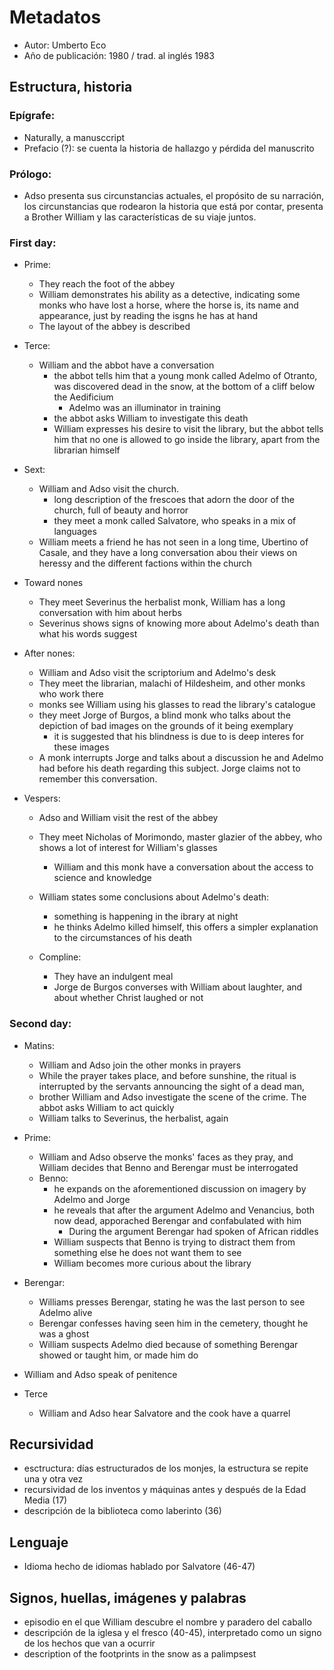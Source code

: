 # Metadatos
- Autor: Umberto Eco
- Año de publicación: 1980 / trad. al inglés 1983

## Estructura, historia
### Epígrafe: 
- Naturally, a manusccript
- Prefacio (?): se cuenta la historia de hallazgo y pérdida del manuscrito
### Prólogo:
- Adso presenta sus circunstancias actuales, el propósito de su narración, los circunstancias que rodearon la historia que está por contar, presenta a Brother William y las características de su viaje juntos.

### First day:
- Prime: 
	- They reach the foot of the abbey
	- William demonstrates his ability as a detective, indicating some monks who have lost a horse, where the horse is, its name and appearance, just by reading the isgns he has at hand
	- The layout of the abbey is described

- Terce:
	- William and the abbot have a conversation
		- the abbot tells him that a young monk called Adelmo of Otranto, was discovered dead in the snow, at the bottom of a cliff below the Aedificium
			- Adelmo was an illuminator in training
		- the abbot asks William to investigate this death
		- William expresses his desire to visit the library, but the abbot tells him that no one is allowed to go inside the library, apart from the librarian himself
- Sext:
	- William and Adso visit the church. 
		- long description of the frescoes that adorn the door of the church, full of beauty and horror
		- they meet a monk called Salvatore, who speaks in a mix of languages
	- William meets a friend he has not seen in a long time, Ubertino of Casale, and they have a long conversation abou their views on heressy and the different factions within the church

-  Toward nones
	-  They meet Severinus the herbalist monk, William has a long conversation with him about herbs
	-  Severinus shows signs of knowing more about Adelmo's death than what his words suggest

- After nones:
	- William and Adso visit the scriptorium and Adelmo's desk
	- They meet the librarian, malachi of Hildesheim, and other monks who work there
	- monks see William using his glasses to read the library's catalogue
	- they meet Jorge of Burgos, a blind monk who talks about the depiction of bad images on the grounds of it being exemplary
		- it is suggested that his blindness is due to is deep interes for these images
	- A monk interrupts Jorge and talks about a discussion he and Adelmo had before his death regarding this subject. Jorge claims not to remember this conversation.
	
- Vespers:
	- Adso and William visit the rest of the abbey
	- They meet Nicholas of Morimondo, master glazier of the abbey, who shows a lot of interest for William's glasses
		- William and this monk have a conversation about the access to science and knowledge
	- William states some conclusions about Adelmo's death:
		- something is happening in the ibrary at night
		- he thinks Adelmo killed himself, this offers a simpler explanation to the circumstances of his death 

	- Compline: 
		- They have an indulgent meal 
		- Jorge de Burgos converses with William about laughter, and about whether Christ laughed or not

### Second day:
- Matins:
	- William and Adso join the other monks in prayers
	- While the prayer takes place, and before sunshine, the ritual is interrupted by the servants announcing the sight of a dead man, 
	- brother William and Adso investigate the scene of the crime. The abbot asks William to act quickly
	- William talks to Severinus, the herbalist, again

- Prime:
	-  William and Adso observe the monks' faces as they pray, and William decides that Benno and Berengar must be interrogated
	-  Benno:
		-  he expands on the aforementioned discussion on imagery by Adelmo and Jorge
		-  he reveals that after the argument Adelmo and Venancius, both now dead, apporached Berengar and confabulated with him 
			-  During the argument Berengar had spoken of African riddles
		- William suspects that Benno is trying to distract them from something else he does not want them to see
		- William becomes more curious about the library
- Berengar:
	- Williams presses Berengar, stating he was the last person to see Adelmo alive
	- Berengar confesses having seen him in the cemetery, thought he was a ghost
	- William suspects Adelmo died because of something Berengar showed or taught him, or made him do
- William and Adso speak of penitence

- Terce
	- William and Adso hear Salvatore and the cook have a quarrel
## Recursividad
- esctructura: días estructurados de los monjes, la estructura se repite una y otra vez
- recursividad de los inventos y máquinas antes y después de la Edad Media (17)
- descripción de la biblioteca como laberinto (36)
## Lenguaje
- Idioma hecho de idiomas hablado por Salvatore (46-47)
## Signos, huellas, imágenes y palabras
- episodio en el que William descubre el nombre y paradero del caballo
- descripción de la iglesa y el fresco (40-45), interpretado como un signo de los hechos que van a ocurrir
- description of the footprints in the snow as a palimpsest